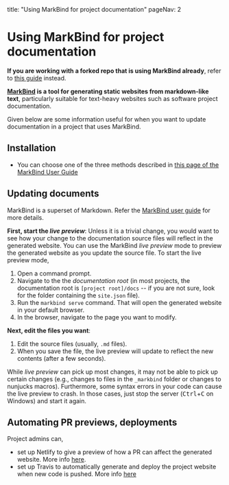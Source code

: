 <frontmatter>
  title: "Using MarkBind for project documentation"
  pageNav: 2
</frontmatter>

# Using MarkBind for project documentation

<box type="warning">

**If you are working with a forked repo that is using MarkBind already**, refer to [this guide](markbind-forked-sites.md) instead.
</box>

<div class="lead">

**[MarkBind](https://markbind.org) is a tool for generating static websites from markdown-like text**, particularly suitable for text-heavy websites such as software project documentation.
</div>

Given below are some information useful for when you want to update documentation in a project that uses MarkBind.

<!-- --------------------------------------------------------------------------------------------------- -->

## Installation

* You can choose one of the three methods described in [this page of the MarkBind User Guide](https://markbind.org/userGuide/gettingStarted.html)

<!-- --------------------------------------------------------------------------------------------------- -->

## Updating documents

<box type="info" seamless>

MarkBind is a superset of Markdown. Refer the [MarkBind user guide](https://markbind.org/userGuide/gettingStarted.html) for more details.
</box>

**First, start the _live preview_**: Unless it is a trivial change, you would want to see how your change to the documentation source files will reflect in the generated website. You can use the MarkBind _live preview_ mode to preview the generated website as you update the source file. To start the live preview mode,
1. Open a command prompt.
1. Navigate to the the _documentation root_ (in most projects, the documentation root is `[project root]/docs` -- if you are not sure, look for the folder containing the `site.json` file).
1. Run the `markbind serve` command. That will open the generated website in your default browser.
1. In the browser, navigate to the page you want to modify.

**Next, edit the files you want**:
1. Edit the source files (usually, `.md` files).
1. When you save the file, the live preview will update to reflect the new contents (after a few seconds).

<box type="warning" seamless>

While _live preview_ can pick up most changes, it may not be able to pick up certain changes (e.g., changes to files in the `_markbind` folder or changes to nunjucks macros). Furthermore, some syntax errors in your code can cause the live preview to crash. In those cases, just stop the server (<kbd>Ctrl</kbd>+<kbd>C</kbd> on Windows) and start it again.
</box>

## Automating PR previews, deployments

Project admins can,
* set up Netlify to give a preview of how a PR can affect the generated website. More info [here](https://markbind.org/userGuide/deployingTheSite.html#deploying-to-netlify).
* set up Travis to automatically generate and deploy the project website when new code is pushed. More info [here](https://markbind.org/userGuide/deployingTheSite.html#deploying-to-github-pages)
